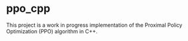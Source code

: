 # ppo_cpp

This project is a work in progress implementation of the Proximal Policy Optimization (PPO) algorithm in C++. 
